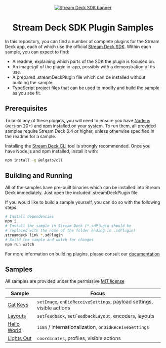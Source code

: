 
<div align="center">

[![Stream Deck SDK banner](https://images.ctfassets.net/8j9xr8kwdre8/1ihLKCwNWEfPixs27dq0c0/130be66a5173f332e4caa892a3462893/banner.png)](https://docs.elgato.com/sdk)

# Stream Deck SDK Plugin Samples

</div>

In this repository, you can find a number of complete plugins for the Stream Deck app, each of which use the official [Stream Deck SDK](https://github.com/elgatosf/streamdeck). Within each sample, you can expect to find:
* A readme, explaining which parts of the SDK the plugin is focused on.
* An image/gif of the plugin in-app, possibly with a demonstration of its use.
* A prepared .streamDeckPlugin file which can be installed without building the sample.
* TypeScript project files that can be used to modify and build the sample as you see fit.

## Prerequisites

To build any of these plugins, you will need to ensure you have [Node.js](https://nodejs.org/en/) (version 20+) and [npm](https://nodejs.org/en/) installed on your system. To run them, all provided samples require Stream Deck 6.4 or higher, unless otherwise specified in the readme for a sample.

Installing the [Stream Deck CLI](https://github.com/elgatosf/cli) tool is strongly recommended. Once you have Node.js and npm installed, install it with:
```bash
npm install -g @elgato/cli
```

## Building and Running

All of the samples have pre-built binaries which can be installed into Stream Deck immediately. Just open the included .streamDeckPlugin file.

If you would like to build a sample yourself, you can do so with the following steps
```bash
# Install dependencies
npm i
# Install the sample in Stream Deck (*.sdPlugin should be
# replaced with the name of the folder ending in .sdPlugin)
streamdeck link *.sdPlugin
# Build the sample and watch for changes
npm run watch
```
For more information on building plugins, please consult our [documentation](https://docs.elgato.com/streamdeck/sdk/introduction/getting-started)

## Samples

All samples are provided under the permissive [MIT license](LICENSE)

| Sample | Focus |
| --- | --- |
|[Cat Keys](cat-keys)|`setImage`, `onDidReceiveSettings`, payload settings, visible actions |
|[Layouts](layouts)|`setFeedback`, `setFeedbackLayout`, encoders, layouts |
|[Hello World](hello-world)|`i18n` / internationalization, `onDidReceiveSettings`|
|[Lights Out](lights-out)|`coordinates`, profiles, visible actions|

